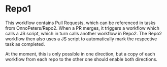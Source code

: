 # Repo1

This workflow contains Pull Requests, which can be referenced in tasks from OnnoPeters/Repo2. When a PR merges, it triggers a workflow which calls a JS script, which in turn calls another workflow in Repo2. The Repo2 workflow then also uses a JS script to automatically mark the respective task as completed.

At the moment, this is only possible in one direction, but a copy of each workflow from each repo to the other one should enable both directions.
